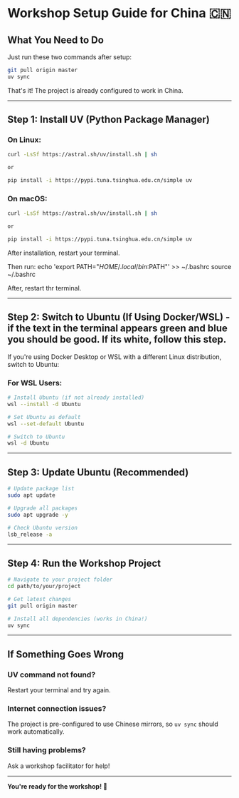 # Workshop Setup Guide for China 🇨🇳

## What You Need to Do

Just run these two commands after setup:
```bash
git pull origin master
uv sync
```

That's it! The project is already configured to work in China.

---

## Step 1: Install UV (Python Package Manager)

### On Linux:
```bash
curl -LsSf https://astral.sh/uv/install.sh | sh

or 

pip install -i https://pypi.tuna.tsinghua.edu.cn/simple uv

```

### On macOS:
```bash
curl -LsSf https://astral.sh/uv/install.sh | sh

or

pip install -i https://pypi.tuna.tsinghua.edu.cn/simple uv
```


After installation, restart your terminal.

Then run:
echo 'export PATH="$HOME/.local/bin:$PATH"' >> ~/.bashrc
source ~/.bashrc

After, restart thr terminal.

---

## Step 2: Switch to Ubuntu (If Using Docker/WSL) - if the text in the terminal appears green and blue you should be good. If its white, follow this step.

If you're using Docker Desktop or WSL with a different Linux distribution, switch to Ubuntu:

### For WSL Users:
```bash
# Install Ubuntu (if not already installed)
wsl --install -d Ubuntu

# Set Ubuntu as default
wsl --set-default Ubuntu

# Switch to Ubuntu
wsl -d Ubuntu
```

---

## Step 3: Update Ubuntu (Recommended)

```bash
# Update package list
sudo apt update

# Upgrade all packages
sudo apt upgrade -y

# Check Ubuntu version
lsb_release -a
```

---

## Step 4: Run the Workshop Project

```bash
# Navigate to your project folder
cd path/to/your/project

# Get latest changes
git pull origin master

# Install all dependencies (works in China!)
uv sync
```

---

## If Something Goes Wrong

### UV command not found?
Restart your terminal and try again.

### Internet connection issues?
The project is pre-configured to use Chinese mirrors, so `uv sync` should work automatically.

### Still having problems?
Ask a workshop facilitator for help!

---

**You're ready for the workshop! 🚀**